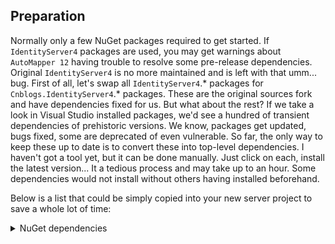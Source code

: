 ## Preparation

Normally only a few NuGet packages required to get started. If `IdentityServer4` packages are used, you may get warnings about `AutoMapper 12` having trouble to resolve some pre-release dependencies. Original `IdentityServer4` is no more maintained and is left with that umm... bug. First of all, let's swap all `IdentityServer4`.* packages for `Cnblogs.IdentityServer4`.* packages. These are the original sources fork and have dependencies fixed for us. But what about the rest? If we take a look in Visual Studio installed packages, we'd see a hundred of transient dependencies of prehistoric versions. We know, packages get updated, bugs fixed, some are deprecated of even vulnerable. So far, the only way to keep these up to date is to convert these into top-level dependencies. I haven't got a tool yet, but it can be done manually. Just click on each, install the latest version... It a tedious process and may take up to an hour. Some dependencies would not install without others having installed beforehand.

Below is a list that could be simply copied into your new server project to save a whole lot of time:

<details>
  <summary>NuGet dependencies</summary>

    <PackageReference Include="AutoMapper" Version="12.0.1" />
    <PackageReference Include="AutoMapper.Collection" Version="9.0.0" />
    <PackageReference Include="Azure.Core" Version="1.37.0" />
    <PackageReference Include="Azure.Identity" Version="1.10.4" />

    <PackageReference Include="Cnblogs.IdentityServer4" Version="4.2.1" />
    <PackageReference Include="Cnblogs.IdentityServer4.AccessTokenValidation" Version="3.1.0" />
    <PackageReference Include="Cnblogs.IdentityServer4.AspNetIdentity" Version="4.2.1" />
    <PackageReference Include="Cnblogs.IdentityServer4.EntityFramework" Version="4.2.1" />
    <PackageReference Include="Cnblogs.IdentityServer4.EntityFramework.Storage" Version="4.2.1" />
    <PackageReference Include="Cnblogs.IdentityServer4.Storage" Version="4.2.1" />
    <PackageReference Include="Humanizer.Core" Version="2.14.1" />
    <PackageReference Include="IdentityModel" Version="6.2.0" />
    <PackageReference Include="IdentityModel.AspNetCore.OAuth2Introspection" Version="6.2.0" />

    <PackageReference Include="Microsoft.AspNetCore.Authentication.Google" Version="8.0.1" />
    <PackageReference Include="Microsoft.AspNetCore.Authentication.JwtBearer" Version="8.0.1" />
    <PackageReference Include="Microsoft.AspNetCore.Authentication.OpenIdConnect" Version="8.0.1" />
    <PackageReference Include="Microsoft.AspNetCore.Cryptography.Internal" Version="8.0.1" />
    <PackageReference Include="Microsoft.AspNetCore.Cryptography.KeyDerivation" Version="8.0.1" />
    <PackageReference Include="Microsoft.AspNetCore.Identity.EntityFrameworkCore" Version="8.0.1" />
    <PackageReference Include="Microsoft.AspNetCore.Diagnostics.EntityFrameworkCore" Version="8.0.1" />

    <PackageReference Include="Microsoft.CodeAnalysis.Analyzers" Version="3.3.4">
      <PrivateAssets>all</PrivateAssets>
      <IncludeAssets>runtime; build; native; contentfiles; analyzers; buildtransitive</IncludeAssets>
    </PackageReference>
    <PackageReference Include="Microsoft.CodeAnalysis.Common" Version="4.8.0" />
    <PackageReference Include="Microsoft.CodeAnalysis.CSharp" Version="4.8.0" />
    <PackageReference Include="Microsoft.CodeAnalysis.CSharp.Workspaces" Version="4.8.0" />
    <PackageReference Include="Microsoft.CodeAnalysis.Workspaces.Common" Version="4.8.0" />

    <PackageReference Include="Microsoft.EntityFrameworkCore" Version="8.0.1" />
    <PackageReference Include="Microsoft.EntityFrameworkCore.Abstractions" Version="8.0.1" />
    <PackageReference Include="Microsoft.EntityFrameworkCore.Analyzers" Version="8.0.1" />
    <PackageReference Include="Microsoft.EntityFrameworkCore.Design" Version="8.0.1">
      <PrivateAssets>all</PrivateAssets>
      <IncludeAssets>runtime; build; native; contentfiles; analyzers; buildtransitive</IncludeAssets>
    </PackageReference>
    <PackageReference Include="Microsoft.EntityFrameworkCore.Tools" Version="8.0.1">
      <PrivateAssets>all</PrivateAssets>
      <IncludeAssets>runtime; build; native; contentfiles; analyzers; buildtransitive</IncludeAssets>
    </PackageReference>
    <PackageReference Include="Microsoft.EntityFrameworkCore.Relational" Version="8.0.1" />
    <PackageReference Include="Microsoft.EntityFrameworkCore.SqlServer" Version="8.0.1" />

    <PackageReference Include="Microsoft.Data.SqlClient" Version="5.1.4" />
    <PackageReference Include="Microsoft.Data.SqlClient.SNI.runtime" Version="5.1.1" />
    <PackageReference Include="Microsoft.SqlServer.Server" Version="1.0.0" />

    <PackageReference Include="Microsoft.Extensions.Caching.Abstractions" Version="8.0.0" />
    <PackageReference Include="Microsoft.Extensions.Caching.Memory" Version="8.0.0" />
    <PackageReference Include="Microsoft.Extensions.Configuration.Abstractions" Version="8.0.0" />
    <PackageReference Include="Microsoft.Extensions.Configuration.Binder" Version="8.0.1" />
    <PackageReference Include="Microsoft.Extensions.DependencyInjection" Version="8.0.0" />
    <PackageReference Include="Microsoft.Extensions.DependencyInjection.Abstractions" Version="8.0.0" />
    <PackageReference Include="Microsoft.Extensions.DependencyModel" Version="8.0.0" />
    <PackageReference Include="Microsoft.Extensions.Diagnostics.Abstractions" Version="8.0.0" />
    <PackageReference Include="Microsoft.Extensions.FileProviders.Abstractions" Version="8.0.0" />
    <PackageReference Include="Microsoft.Extensions.Hosting.Abstractions" Version="8.0.0" />
    <PackageReference Include="Microsoft.Extensions.Identity.Core" Version="8.0.1" />
    <PackageReference Include="Microsoft.Extensions.Identity.Stores" Version="8.0.1" />
    <PackageReference Include="Microsoft.Extensions.Logging" Version="8.0.0" />
    <PackageReference Include="Microsoft.Extensions.Logging.Abstractions" Version="8.0.0" />
    <PackageReference Include="Microsoft.Extensions.Options" Version="8.0.1" />
    <PackageReference Include="Microsoft.Extensions.Primitives" Version="8.0.0" />

    <PackageReference Include="Microsoft.Identity.Client" Version="4.58.1" />
    <PackageReference Include="Microsoft.Identity.Client.Extensions.Msal" Version="4.58.1" />
    <PackageReference Include="Microsoft.IdentityModel.Abstractions" Version="7.2.0" />
    <PackageReference Include="Microsoft.IdentityModel.JsonWebTokens" Version="7.2.0" />
    <PackageReference Include="Microsoft.IdentityModel.Logging" Version="7.2.0" />
    <PackageReference Include="Microsoft.IdentityModel.Protocols" Version="7.2.0" />
    <PackageReference Include="Microsoft.IdentityModel.Protocols.OpenIdConnect" Version="7.2.0" />
    <PackageReference Include="Microsoft.IdentityModel.Tokens" Version="7.2.0" />



    <PackageReference Include="Microsoft.CSharp" Version="4.7.0" />
    <PackageReference Include="Microsoft.NETCore.Platforms" Version="7.0.4" />
    <PackageReference Include="Microsoft.Bcl.AsyncInterfaces" Version="8.0.0" />
    <PackageReference Include="Microsoft.VisualStudio.Web.CodeGeneration.Design" Version="8.0.0" />
    <PackageReference Include="Microsoft.Win32.SystemEvents" Version="8.0.0" />

    <PackageReference Include="Mono.TextTemplating" Version="2.3.1" />

    <PackageReference Include="Newtonsoft.Json" Version="13.0.3" />

    <PackageReference Include="Serilog" Version="3.1.1" />
    <PackageReference Include="Serilog.AspNetCore" Version="8.0.0" />
    <PackageReference Include="Serilog.Formatting.Compact" Version="2.0.0" />
    <PackageReference Include="Serilog.Settings.Configuration" Version="8.0.0" />
    <PackageReference Include="Serilog.Extensions.Hosting" Version="8.0.0" />
    <PackageReference Include="Serilog.Extensions.Logging" Version="8.0.0" />
    <PackageReference Include="Serilog.Sinks.Console" Version="5.0.1" />
    <PackageReference Include="Serilog.Sinks.Debug" Version="2.0.0" />
    <PackageReference Include="Serilog.Sinks.File" Version="5.0.0" />
    <PackageReference Include="Serilog.Sinks.TextWriter" Version="2.1.0" />

    <PackageReference Include="Swashbuckle.AspNetCore" Version="6.5.0" />

    <PackageReference Include="System.CodeDom" Version="8.0.0" />
    <PackageReference Include="System.Collections.Immutable" Version="8.0.0" />
    <PackageReference Include="System.Composition" Version="8.0.0" />
    <PackageReference Include="System.Composition.AttributedModel" Version="8.0.0" />
    <PackageReference Include="System.Composition.Convention" Version="8.0.0" />
    <PackageReference Include="System.Composition.Hosting" Version="8.0.0" />
    <PackageReference Include="System.Composition.Runtime" Version="8.0.0" />
    <PackageReference Include="System.Composition.TypedParts" Version="8.0.0" />
    <PackageReference Include="System.Configuration.ConfigurationManager" Version="8.0.0" />
    <PackageReference Include="System.Diagnostics.DiagnosticSource" Version="8.0.0" />
    <PackageReference Include="System.Diagnostics.EventLog" Version="8.0.0" />
    <PackageReference Include="System.Drawing.Common" Version="8.0.1" />
    <PackageReference Include="System.Formats.Asn1" Version="8.0.0" />
    <PackageReference Include="System.IdentityModel.Tokens.Jwt" Version="7.2.0" />
    <PackageReference Include="System.IO.FileSystem.AccessControl" Version="5.0.0" />
    <PackageReference Include="System.IO.Pipelines" Version="8.0.0" />
    <PackageReference Include="System.Memory" Version="4.5.5" />
    <PackageReference Include="System.Memory.Data" Version="8.0.0" />
    <PackageReference Include="System.Numerics.Vectors" Version="4.5.0" />
    <PackageReference Include="System.Reflection.Metadata" Version="8.0.0" />
    <PackageReference Include="System.Runtime.Caching" Version="8.0.0" />
    <PackageReference Include="System.Runtime.CompilerServices.Unsafe" Version="6.0.0" />
    <PackageReference Include="System.Security.AccessControl" Version="6.0.0" />
    <PackageReference Include="System.Security.Cryptography.Cng" Version="5.0.0" />
    <PackageReference Include="System.Security.Cryptography.ProtectedData" Version="8.0.0" />
    <PackageReference Include="System.Security.Principal.Windows" Version="5.0.0" />
    <PackageReference Include="System.Text.Encoding.CodePages" Version="8.0.0" />
    <PackageReference Include="System.Text.Encodings.Web" Version="8.0.0" />
    <PackageReference Include="System.Text.Json" Version="8.0.1" />
    <PackageReference Include="System.Threading.Channels" Version="8.0.0" />
    <PackageReference Include="System.Threading.Tasks.Extensions" Version="4.5.4" />

</details>
